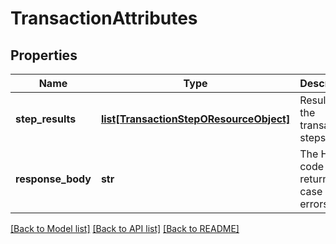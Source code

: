 # TransactionAttributes

## Properties
Name | Type | Description | Notes
------------ | ------------- | ------------- | -------------
**step_results** | [**list[TransactionStepOResourceObject]**](TransactionStepOResourceObject.md) | Results of the transaction steps | [optional] 
**response_body** | **str** | The HTML code returned in case of errors | [optional] 

[[Back to Model list]](../README.md#documentation-for-models) [[Back to API list]](../README.md#documentation-for-api-endpoints) [[Back to README]](../README.md)


